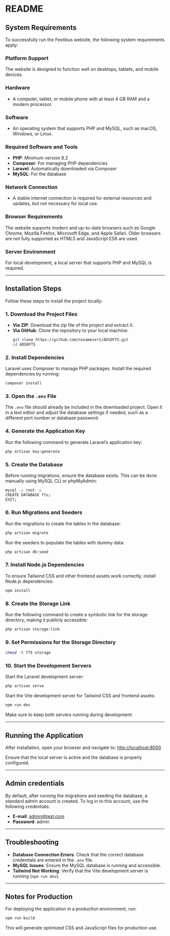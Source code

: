 # README

## System Requirements
To successfully run the Festibus website, the following system requirements apply:

### Platform Support
The website is designed to function well on desktops, tablets, and mobile devices.

### Hardware
- A computer, tablet, or mobile phone with at least 4 GB RAM and a modern processor.

### Software
- An operating system that supports PHP and MySQL, such as macOS, Windows, or Linux.

### Required Software and Tools
- **PHP**: Minimum version 8.2
- **Composer**: For managing PHP dependencies
- **Laravel**: Automatically downloaded via Composer
- **MySQL**: For the database

### Network Connection
- A stable internet connection is required for external resources and updates, but not necessary for local use.

### Browser Requirements
The website supports modern and up-to-date browsers such as Google Chrome, Mozilla Firefox, Microsoft Edge, and Apple Safari. Older browsers are not fully supported as HTML5 and JavaScript ES6 are used.

### Server Environment
For local development, a local server that supports PHP and MySQL is required.

---

## Installation Steps
Follow these steps to install the project locally:

### 1. Download the Project Files
- **Via ZIP**: Download the zip file of the project and extract it.
- **Via GitHub**: Clone the repository to your local machine:
  ```bash
  git clone https://github.com/ninameier1/ADSDFTS.git
  cd ADSDFTS
  ```

### 2. Install Dependencies
Laravel uses Composer to manage PHP packages. Install the required dependencies by running:
```bash
composer install
```

### 3. Open the `.env` File
The `.env` file should already be included in the downloaded project. Open it in a text editor and adjust the database settings if needed, such as a different port number or database password.

### 4. Generate the Application Key
Run the following command to generate Laravel’s application key:
```bash
php artisan key:generate
```

### 5. Create the Database
Before running migrations, ensure the database exists. This can be done manually using MySQL CLI or phpMyAdmin:
```bash
mysql -u root -p
CREATE DATABASE fts;
EXIT;
```

### 6. Run Migrations and Seeders
Run the migrations to create the tables in the database:
```bash
php artisan migrate
```

Run the seeders to populate the tables with dummy data:
```bash
php artisan db:seed
```

### 7. Install Node.js Dependencies
To ensure Tailwind CSS and other frontend assets work correctly, install Node.js dependencies:
```bash
npm install
```

### 8. Create the Storage Link
Run the following command to create a symbolic link for the storage directory, making it publicly accessible:
```bash
php artisan storage:link
```

### 9. Set Permissions for the Storage Directory
```bash
chmod -R 775 storage
```

### 10. Start the Development Servers
Start the Laravel development server:
```bash
php artisan serve
```

Start the Vite development server for Tailwind CSS and frontend assets:
```bash
npm run dev
```

Make sure to keep both servers running during development.

---

## Running the Application
After installation, open your browser and navigate to:
[http://localhost:8000](http://localhost:8000)

Ensure that the local server is active and the database is properly configured.

---

## Admin credentials
By default, after running the migrations and seeding the database, a standard admin account is created. To log in to this account, use the following credentials:
- **E-mail**: admin@test.com
- **Password**: admin

---

## Troubleshooting
- **Database Connection Errors**: Check that the correct database credentials are entered in the `.env` file.
- **MySQL Issues**: Ensure the MySQL database is running and accessible.
- **Tailwind Not Working**: Verify that the Vite development server is running (`npm run dev`).

---

## Notes for Production
For deploying the application in a production environment, run:
```bash
npm run build
```
This will generate optimized CSS and JavaScript files for production use.


